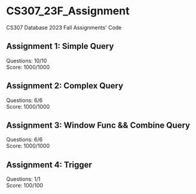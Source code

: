 # CS307_23F_Assignment
CS307 Database 2023 Fall Assignments' Code

## Assignment 1: Simple Query
Questions: 10/10 \
Score: 1000/1000

## Assignment 2: Complex Query
Questions: 6/6 \
Score: 1000/1000

## Assignment 3: Window Func && Combine Query
Questions: 6/6 \
Score: 1000/1000

## Assignment 4: Trigger
Questions: 1/1 \
Score: 100/100
